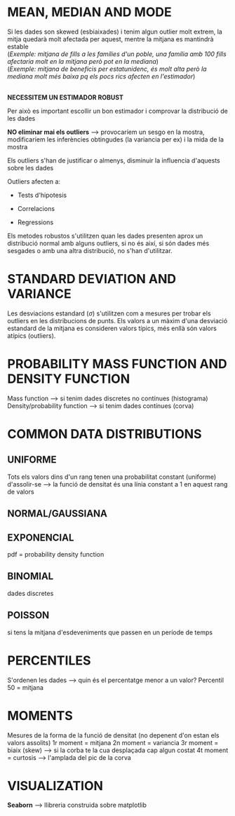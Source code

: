 
# MEAN, MEDIAN AND MODE

Si les dades son skewed (esbiaixades) i tenim algun outlier molt extrem, la mitja quedarà molt afectada per aquest, mentre la mitjana es mantindrà estable <br/>
(*Exemple: mitjana de fills a les famílies d'un poble, una família amb 100 fills afectaria molt en la mitjana però pot en la mediana*) <br/>
(*Exemple: mitjana de beneficis per estatunidenc, és molt alta però la mediana molt més baixa pq els pocs rics afecten en l'estimador*) <br/><br/>

**NECESSITEM UN ESTIMADOR ROBUST**

Per això es important escollir un bon estimador i comprovar la distribució de les dades

**NO eliminar mai els outliers** --> provocaríem un sesgo en la mostra, modificaríem les inferències obtingudes (la variancia per ex) i la mida de la mostra

Els outliers s'han de justificar o almenys, disminuir la influencia d'aquests sobre les dades

Outliers afecten a:
- Tests d'hipotesis

- Correlacions

- Regressions

Els metodes robustos s'utilitzen quan les dades presenten aprox un distribució normal amb alguns outliers, si no és així, si són dades més sesgades o amb una altra distribució, no s'han d'utilitzar.

# STANDARD DEVIATION AND VARIANCE

Les desviacions estandard ($\sigma$) s'utilitzen com a mesures per trobar els outliers en les distribucions de punts. Els valors a un màxim d'una desviació estandard de la mitjana es consideren valors típics, més enllà són valors atípics (outliers).

# PROBABILITY MASS FUNCTION AND DENSITY FUNCTION

Mass function --> si tenim dades discretes no contínues (histograma)
Density/probability function --> si tenim dades contínues (corva)

# COMMON DATA DISTRIBUTIONS

## UNIFORME

Tots els valors dins d'un rang tenen una probabilitat constant (uniforme) d'assolir-se
--> la funció de densitat és una línia constant a 1 en aquest rang de valors

## NORMAL/GAUSSIANA


## EXPONENCIAL

pdf = probability density function

## BINOMIAL

dades discretes

## POISSON

si tens la mitjana d'esdeveniments que passen en un període de temps

# PERCENTILES

S'ordenen les dades --> quin és el percentatge menor a un valor?
Percentil 50 = mitjana

# MOMENTS

Mesures de la forma de la funció de densitat (no depenent d'on estan els valors assolits)
1r moment = mitjana
2n moment = variancia
3r moment = biaix (skew) --> si la corba te la cua desplaçada cap algun costat
4t moment = curtosis --> l'amplada del pic de la corva

# VISUALIZATION

**Seaborn** --> llibreria construida sobre matplotlib